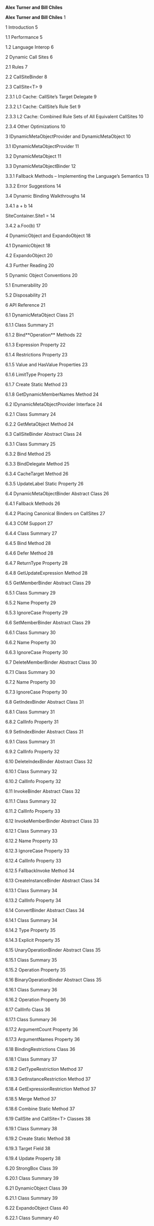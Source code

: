 **Alex Turner and Bill Chiles**

**Alex Turner and Bill Chiles** 1

1 Introduction 5

1.1 Performance 5

1.2 Language Interop 6

2 Dynamic Call Sites 6

2.1 Rules 7

2.2 CallSiteBinder 8

2.3 CallSite&lt;T&gt; 9

2.3.1 L0 Cache: CallSite’s Target Delegate 9

2.3.2 L1 Cache: CallSite’s Rule Set 9

2.3.3 L2 Cache: Combined Rule Sets of All Equivalent CallSites 10

2.3.4 Other Optimizations 10

3 IDynamicMetaObjectProvider and DynamicMetaObject 10

3.1 IDynamicMetaObjectProvider 11

3.2 DynamicMetaObject 11

3.3 DynamicMetaObjectBinder 12

3.3.1 Fallback Methods – Implementing the Language’s Semantics 13

3.3.2 Error Suggestions 14

3.4 Dynamic Binding Walkthroughs 14

3.4.1 a + b 14

SiteContainer.Site1 = 14

3.4.2 a.Foo(b) 17

4 DynamicObject and ExpandoObject 18

4.1 DynamicObject 18

4.2 ExpandoObject 20

4.3 Further Reading 20

5 Dynamic Object Conventions 20

5.1 Enumerability 20

5.2 Disposability 21

6 API Reference 21

6.1 DynamicMetaObject Class 21

6.1.1 Class Summary 21

6.1.2 Bind*\*Operation\** Methods 22

6.1.3 Expression Property 22

6.1.4 Restrictions Property 23

6.1.5 Value and HasValue Properties 23

6.1.6 LimitType Property 23

6.1.7 Create Static Method 23

6.1.8 GetDynamicMemberNames Method 24

6.2 IDynamicMetaObjectProvider Interface 24

6.2.1 Class Summary 24

6.2.2 GetMetaObject Method 24

6.3 CallSiteBinder Abstract Class 24

6.3.1 Class Summary 25

6.3.2 Bind Method 25

6.3.3 BindDelegate Method 25

6.3.4 CacheTarget Method 26

6.3.5 UpdateLabel Static Property 26

6.4 DynamicMetaObjectBinder Abstract Class 26

6.4.1 Fallback Methods 26

6.4.2 Placing Canonical Binders on CallSites 27

6.4.3 COM Support 27

6.4.4 Class Summary 27

6.4.5 Bind Method 28

6.4.6 Defer Method 28

6.4.7 ReturnType Property 28

6.4.8 GetUpdateExpression Method 28

6.5 GetMemberBinder Abstract Class 29

6.5.1 Class Summary 29

6.5.2 Name Property 29

6.5.3 IgnoreCase Property 29

6.6 SetMemberBinder Abstract Class 29

6.6.1 Class Summary 30

6.6.2 Name Property 30

6.6.3 IgnoreCase Property 30

6.7 DeleteMemberBinder Abstract Class 30

6.7.1 Class Summary 30

6.7.2 Name Property 30

6.7.3 IgnoreCase Property 30

6.8 GetIndexBinder Abstract Class 31

6.8.1 Class Summary 31

6.8.2 Calllnfo Property 31

6.9 SetIndexBinder Abstract Class 31

6.9.1 Class Summary 31

6.9.2 Calllnfo Property 32

6.10 DeleteIndexBinder Abstract Class 32

6.10.1 Class Summary 32

6.10.2 Calllnfo Property 32

6.11 InvokeBinder Abstract Class 32

6.11.1 Class Summary 32

6.11.2 Calllnfo Property 33

6.12 InvokeMemberBinder Abstract Class 33

6.12.1 Class Summary 33

6.12.2 Name Property 33

6.12.3 IgnoreCase Property 33

6.12.4 Calllnfo Property 33

6.12.5 FallbackInvoke Method 34

6.13 CreateInstanceBinder Abstract Class 34

6.13.1 Class Summary 34

6.13.2 Calllnfo Property 34

6.14 ConvertBinder Abstract Class 34

6.14.1 Class Summary 34

6.14.2 Type Property 35

6.14.3 Explicit Property 35

6.15 UnaryOperationBinder Abstract Class 35

6.15.1 Class Summary 35

6.15.2 Operation Property 35

6.16 BinaryOperationBinder Abstract Class 35

6.16.1 Class Summary 36

6.16.2 Operation Property 36

6.17 CallInfo Class 36

6.17.1 Class Summary 36

6.17.2 ArgumentCount Property 36

6.17.3 ArgumentNames Property 36

6.18 BindingRestrictions Class 36

6.18.1 Class Summary 37

6.18.2 GetTypeRestriction Method 37

6.18.3 GetInstanceRestriction Method 37

6.18.4 GetExpressionRestriction Method 37

6.18.5 Merge Method 37

6.18.6 Combine Static Method 37

6.19 CallSite and CallSite&lt;T&gt; Classes 38

6.19.1 Class Summary 38

6.19.2 Create Static Method 38

6.19.3 Target Field 38

6.19.4 Update Property 38

6.20 StrongBox Class 39

6.20.1 Class Summary 39

6.21 DynamicObject Class 39

6.21.1 Class Summary 39

6.22 ExpandoObject Class 40

6.22.1 Class Summary 40
